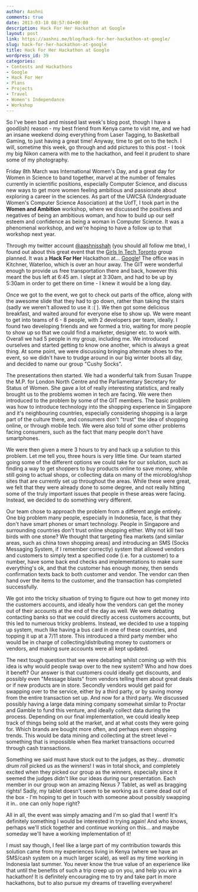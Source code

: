 ```yaml
---
author: Aashni
comments: true
date: 2013-03-18 08:57:04+00:00
description: Hack For Her Hackathon at Google
layout: post
link: https://aashni.me/blog/hack-for-her-hackathon-at-google/
slug: hack-for-her-hackathon-at-google
title: Hack For Her Hackathon at Google
wordpress_id: 39
categories:
- Contests and Hackathons
- Google
- Hack For Her
- Plans
- Projects
- Travel
- Women's Independance
- Workshop
---
```


So I've been bad and missed last week's blog post, though I have a good(ish) reason - my best friend from Kenya came to visit me, and we had an insane weekend doing everything from Laser Tagging, to Basketball Gaming, to just having a great time! Anyway, time to get on to the tech. I will, sometime this week, go through and add pictures to this post - I took my big Nikon camera with me to the hackathon, and feel it prudent to share some of my photography.

Friday 8th March was International Women's Day, and a great day for Women in Science to band together, marvel at the number of females currently in scientific positions, especially Computer Science, and discuss new ways to get more women feeling ambitious and passionate about exploring a career in the sciences. As part of the UWCSA (Undergraduate Women's Computer Science Association) at the UofT, I took part in the **Women and Ambition** workshop, where we discussed the positives and negatives of being an ambitious woman, and how to build up our self esteem and confidence as being a woman in Computer Science. It was a phenomenal workshop, and we're hoping to have a follow up to that workshop next year.

Through my twitter account [@aashnisshah](http://www.twitter.com/aashnisshah) (you should all follow me btw), I found out about this great event that the [Girls In Tech Toronto](http://girlsintechtoronto.com/) group planned. It was a **Hack For Her** Hackathon at... [Google](http://www.google.com)! The office was in Kitchner, Waterloo, which is over an hour away. The GIT were wonderful enough to provide us free transportation there and back, however this meant the bus left at 6:45 am. I slept at 3:30am, and had to be up by 5:30am in order to get there on time - I knew it would be a long day.

Once we got to the event, we got to check out parts of the office, along with the awesome slide that they had to go down, rather than taking the stairs (sadly we weren't allowed to use it :( ). We then got some delicious breakfast, and waited around for everyone else to show up. We were meant to get into teams of 6 - 8 people, with 2 developers per team, ideally. I found two developing friends and we formed a trio, waiting for more people to show up so that we could find a marketer, designer etc. to work with. Overall we had 5 people in my group, including me. We introduced ourselves and started getting to know one another, which is always a great thing. At some point, we were discussing bringing alternate shoes to the event, so we didn't have to trudge around in our big winter boots all day, and decided to name our group "Cushy Socks".

The presentations then started. We had a wonderful talk from Susan Truppe the M.P. for London North Centre and the Parliamentary Secretary for Status of Women. She gave a lot of really interesting statistics, and really brought us to the problems women in tech are facing. We were then introduced to the problem by some of the GIT members. The basic problem was how to introduce technology into the shopping experience in Singapore and it's neighbouring countries, especially considering shopping is a large part of the culture there, and consumers don't "trust" the idea of shopping online, or through mobile tech. We were also told of some other problems facing consumers, such as the fact that many people don't have smartphones.

We were then given a mere 3 hours to try and hack up a solution to this problem. Let me tell you, three hours is very little time. Our team started going some of the different options we could take for our solution, such as finding a way to get shoppers to buy products online to save money, while still going to actual shops, or collecting data on many of the microblog/shop sites that are currently set up throughout the areas. While these were great, we felt that they were already done to some degree, and not really hitting some of the truly important issues that people in these areas were facing. Instead, we decided to do something very different.

Our team chose to approach the problem from a different angle entirely. One big problem many people, especially in Indonesia, face, is that they don't have smart phones or smart technology. People in Singapore and surrounding countries don't trust online shopping either. Why not kill two birds with one stone? We thought that targeting flea markets (and similar areas, such as china town shopping areas) and introducing an SMS (Socks Messaging System, if I remember correctly) system that allowed vendors and customers to simply text a specified code (i.e.  for a customer) to a number, have some back end checks and implementations to make sure everything's ok, and that the customer has enough money, then sends confirmation texts back to both customer and vendor. The vendor can then hand over the items to the customer, and the transaction has completed successfully. 

We got into the tricky situation of trying to figure out how to get money into the customers accounts, and ideally how the vendors can get the money out of their accounts at the end of the day as well. We were debating contacting banks so that we could directly access customers accounts, but this led to numerous tricky problems. Instead, we decided to use a topping up system, much like having a bus card in one of these countries, and topping it up at a 7/11 store. This introduced a third party member who would be in charge of collecting/distributing money to customers or vendors, and making sure accounts were all kept updated. 

The next tough question that we were debating whilst coming up with this idea is why would people swap over to the new system? Who and how does it beneft? Our answer is that customers could ideally get discounts, and possibly even "Message blasts" from vendors telling them about great deals or if new products are in store. Secondly vendors would get paid for swapping over to the service, either by a third party, or by saving money from the entire transaction set up. And now for a third party. We discussed possibly having a large data mining company somewhat similar to Proctar and Gamble to fund this venture, and ideally collect data during the process. Depending on our final implementation, we could ideally keep track of things being sold at the market, and at what costs they were going for. Which brands are bought more often, and perhaps even shopping trends. This would be data mining and collecting at the street level - something that is impossible when flea market transactions occurred through cash transactions.

Something we said must have stuck out to the judges, as they... *dramatic drum roll* picked us as the winners! I was in total shock, and completely excited when they picked our group as the winners, especially since it seemed the judges didn't like our ideas during our presentation. Each member in our group won an amazing Nexus 7 Tablet, as well as bragging rights! Sadly, my tablet doesn't seem to be working as it came dead out of the box - I'm hoping to get in touch with someone about possibly swapping it in.. one can only hope right?

All in all, the event was simply amazing and I'm so glad that I went! It's definitely something I would be interested in trying again! And who knows, perhaps we'll stick together and continue working on this... and maybe someday we'll have a working implementation of it!

I must say though, I feel like a large part of my contribution towards this solution came from my experiences living in Kenya (where we have an SMS/cash system on a much larger scale), as well as my time working in Indonesia last summer. You never know the true value of an experience like that until the benefits of such a trip creep up on you, and help you win a hackathon! It is definitely encouraging me to try and take part in more hackathons, but to also pursue my dreams of travelling everywhere!
